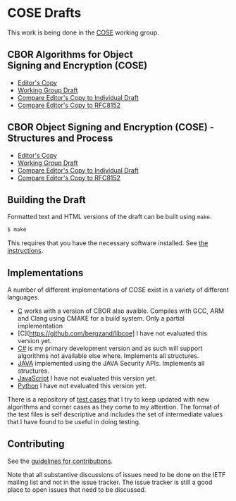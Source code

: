 # COSE Drafts

This work is being done in the [COSE](https://datatracker.ietf.org/wg/cose/documents) working group.


## CBOR Algorithms for Object Signing&nbsp;and&nbsp;Encryption&nbsp;(COSE)

* [Editor's Copy](https://cose-wg.github.io/cose-rfc8152bis/#go.draft-ietf-cose-rfc8152bis-algs.html)
* [Working Group Draft](https://tools.ietf.org/html/draft-ietf-cose-rfc8152bis-algs)
* [Compare Editor's Copy to Individual Draft](https://cose-wg.github.io/cose-rfc8152bis/#go.draft-ietf-cose-rfc8152bis-algs.diff)
* [Compare Editor's Copy to RFC8152](https://tools.ietf.org/rfcdiff?url1=https://www.rfc-editor.org/rfc/rfc8152.txt&url2=https://cose-wg.github.io/cose-rfc8152bis/draft-ietf-cose-rfc8152bis-algs.txt)

## CBOR Object Signing&nbsp;and&nbsp;Encryption&nbsp;(COSE) - Structures and Process

* [Editor's Copy](https://cose-wg.github.io/cose-rfc8152bis/#go.draft-ietf-cose-rfc8152bis-struct.html)
* [Working Group Draft](https://tools.ietf.org/html/draft-ietf-cose-rfc8152bis-struct)
* [Compare Editor's Copy to Individual Draft](https://cose-wg.github.io/cose-rfc8152bis/#go.draft-ietf-cose-rfc8152bis-struct.diff)
* [Compare Editor's Copy to RFC8152](https://tools.ietf.org/rfcdiff?url1=https://www.rfc-editor.org/rfc/rfc8152.txt&url2=https://cose-wg.github.io/cose-rfc8152bis/draft-ietf-cose-rfc8152bis-struct.txt)

## Building the Draft

Formatted text and HTML versions of the draft can be built using `make`.

```sh
$ make
```

This requires that you have the necessary software installed.  See
[the instructions](https://github.com/martinthomson/i-d-template/blob/master/doc/SETUP.md).

## Implementations

A number of different implementations of COSE exist in a variety of different languages.

* [C](https://github.com/cose-wg/COSE-C) works with a version of CBOR also avaible.  Compiles with GCC, ARM and Clang using CMAKE for a build system.  Only a partial implementation
* [C](https://github.com/bergzand/libcoe] I have not evaluated this version yet.
* [C#](https://github.com/cose-wg/COSE-csharp) is my primary development version and as such will support algorithms not available else where. Implements all structures.
* [JAVA](https://github.com/cose-wg/COSE-JAVA) implemented using the JAVA Security APIs.  Implements all structures.
* [JavaScript](https://github.com/erdtman/cose-js) I have not evaluated this version yet.
* [Python](https://github.com/TimothyClaeys/COSE-PYTHON) I have not evaluated this version yet.

There is a repository of [test cases](https://github.com/cose-wg/Examples) that I try to keep updated with new algorithms and corner cases as they come to my attention.  The format of the test files is self descriptive and includes the set of intermediate values that I have found to be useful in doing testing.



## Contributing

See the
[guidelines for contributions](https://github.com/cose-wg/cose-rfc8152bis/blob/master/CONTRIBUTING.md).

Note that all substantive discussions of issues need to be done on the IETF mailing list and not in the issue tracker.
The issue tracker is still a good place to open issues that need to be discussed.
